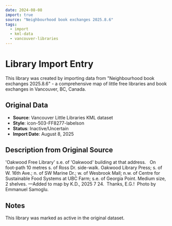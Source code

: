 ```yaml
---
date: 2024-08-08
import: true
source: "Neighbourhood book exchanges 2025.8.6"
tags:
  - import
  - kml-data
  - vancouver-libraries
---
```


# Library Import Entry

This library was created by importing data from "Neighbourhood book exchanges 2025.8.6" - a comprehensive map of little free libraries and book exchanges in Vancouver, BC, Canada.

## Original Data

- **Source**: Vancouver Little Libraries KML dataset
- **Style**: icon-503-FF8277-labelson
- **Status**: Inactive/Uncertain
- **Import Date**: August 8, 2025

## Description from Original Source

'Oakwood Free Library' s.e. of 'Oakwood' building at that address.  
On foot-path 10 metres s. of Ross Dr. side-walk.
Oakwood Library Press; s. of W. 16th Ave.; 
n. of SW Marine Dr.; w. of Wesbrook Mall; 
n.w. of Centre for Sustainable Food Systems at UBC Farm; s.e. of Georgia Point.
Medium size, 2 shelves.
—Added to map by K.D., 2025 7 24.  
Thanks, E.G.!  Photo by Emmanuel Samoglu.



## Notes

This library was marked as active in the original dataset.

